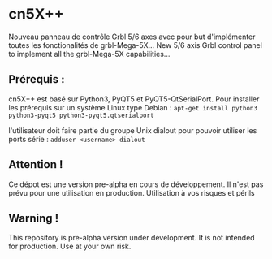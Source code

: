 # cn5X++
Nouveau panneau de contrôle Grbl 5/6 axes avec pour but d'implémenter toutes les fonctionalités de grbl-Mega-5X...
New 5/6 axis Grbl control panel to implement all the grbl-Mega-5X capabilities...

## Prérequis :
cn5X++ est basé sur Python3, PyQT5 et PyQT5-QtSerialPort. Pour installer les prérequis sur un système Linux type Debian :
`apt-get install python3 python3-pyqt5 python3-pyqt5.qtserialport`

l'utilisateur doit faire partie du groupe Unix dialout pour pouvoir utiliser les ports série :
`adduser <username> dialout`

## Attention !
Ce dépot est une version pre-alpha en cours de développement. Il n'est pas prévu pour une utilisation en production.
Utilisation à vos risques et périls
## Warning !
This repository is pre-alpha version under development. It is not intended for production.
Use at your own risk.
